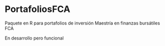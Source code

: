 # PortafoliosFCA
Paquete en R para portafolios de inversión Maestría en finanzas bursátiles FCA

En desarrollo pero funcional
